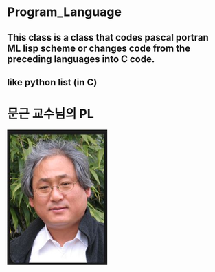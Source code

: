# Program_Language
## This class is a class that codes pascal portran ML lisp scheme or changes code from the preceding languages into C code.
## like python list (in C)


# 문근 교수님의 PL 
![moon.jpg](./moon.JPG)
